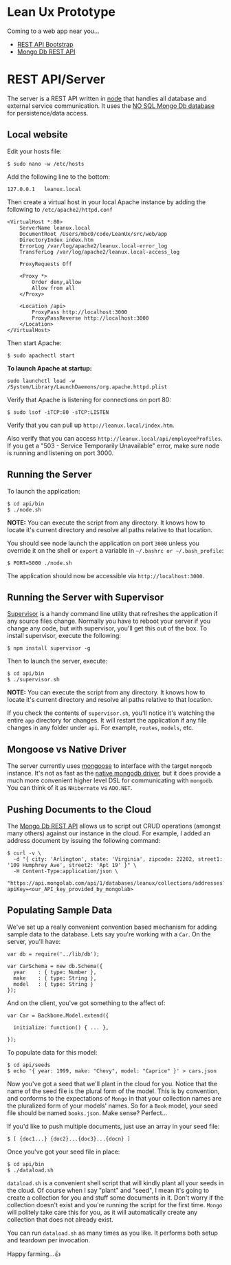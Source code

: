 # Lean Ux Prototype

Coming to a web app near you...

* [REST API Bootstrap](https://github.com/DannyDouglass/LeanUx/blob/master/docs/api_bootstrap.md)
* [Mongo Db REST API](https://support.mongolab.com/entries/20433053-rest-api-for-mongodb)

# REST API/Server

The server is a REST API written in [node](http://nodejs.org/) that handles all database and external service communication.
It uses the [NO SQL Mongo Db database](http://www.mongodb.org/) for persistence/data access.

Local website
-------------------

Edit your hosts file:

	$ sudo nano -w /etc/hosts

Add the following line to the bottom:

	127.0.0.1	leanux.local
	
Then create a virtual host in your local Apache instance by adding the following to `/etc/apache2/httpd.conf`

	<VirtualHost *:80>
    	ServerName leanux.local
    	DocumentRoot /Users/mbc0/code/LeanUx/src/web/app
    	DirectoryIndex index.htm
    	ErrorLog /var/log/apache2/leanux.local-error_log
    	TransferLog /var/log/apache2/leanux.local-access_log

    	ProxyRequests Off

    	<Proxy *>
        	Order deny,allow
        	Allow from all
    	</Proxy>

    	<Location /api>
        	ProxyPass http://localhost:3000
        	ProxyPassReverse http://localhost:3000
    	</Location>
	</VirtualHost>
	
Then start Apache:

	$ sudo apachectl start
	
**To launch Apache at startup:**

	sudo launchctl load -w /System/Library/LaunchDaemons/org.apache.httpd.plist
	
Verify that Apache is listening for connections on port 80:

	$ sudo lsof -iTCP:80 -sTCP:LISTEN
	
Verify that you can pull up `http://leanux.local/index.htm`.

Also verify that you can access `http://leanux.local/api/employeeProfiles`. If you get a "503 - Service Temporarily Unavailable" error, make sure node is running and listening on port 3000.

Running the Server
------------------

To launch the application:

    $ cd api/bin
    $ ./node.sh

**NOTE:** You can execute the script from any directory. It knows how to locate
it's current directory and resolve all paths relative to that location.

You should see node launch the application on port `3000` unless you override it on the shell or `export` a variable in `~/.bashrc or ~/.bash_profile`:

    $ PORT=5000 ./node.sh

The application should now be accessible via `http://localhost:3000`.

Running the Server with Supervisor
----------------------------------

[Supervisor](https://github.com/isaacs/node-supervisor) is a handy command line utility that refreshes the application
if any source files change. Normally you have to reboot your server if you change any code, but with supervisor, you'll
get this out of the box. To install supervisor, execute the following:

    $ npm install supervisor -g

Then to launch the server, execute:

    $ cd api/bin
    $ ./supervisor.sh

**NOTE:** You can execute the script from any directory. It knows how to locate
it's current directory and resolve all paths relative to that location.

If you check the contents of `supervisor.sh`, you'll notice it's watching the
entire `app` directory for changes. It will restart the application if any
file changes in any folder under `api`. For example, `routes`, `models`, etc.

Mongoose vs Native Driver
-------------------------

The server currently uses [mongoose](http://mongoosejs.com/) to interface with the target `mongodb` instance.
It's not as fast as the [native mongodb driver](http://docs.mongodb.org/ecosystem/drivers/node-js/), but it does provide a much more
convenient higher level DSL for communicating with `mongodb`. You can think of it as `NHibernate` vs `ADO.NET`.

Pushing Documents to the Cloud
------------------------------

The [Mongo Db REST API](https://support.mongolab.com/entries/20433053-rest-api-for-mongodb) allows us to script out
CRUD operations (amongst many others) against our instance in the cloud. For example, I added an address document by
issuing the following command:

    $ curl -v \
      -d "{ city: 'Arlington', state: 'Virginia', zipcode: 22202, street1: '109 Humphrey Ave', street2: 'Apt 19' }" \
      -H Content-Type:application/json \
      "https://api.mongolab.com/api/1/databases/leanux/collections/addresses?apiKey=<our_API_key_provided_by_mongolab>

Populating Sample Data
----------------------

We've set up a really convenient convention based mechanism for adding sample
data to the database. Lets say you're working with a `Car`. On the server,
you'll have:

    var db = require('../lib/db');

    var CarSchema = new db.Schema({
      year    : { type: Number },
      make    : { type: String },
      model   : { type: String }
    });

And on the client, you've got something to the affect of:

    var Car = Backbone.Model.extend({

      initialize: function() { ... },

    });

To populate data for this model:

    $ cd api/seeds
    $ echo '{ year: 1999, make: "Chevy", model: "Caprice" }' > cars.json

Now you've got a seed that we'll plant in the cloud for you. Notice that the
name of the seed file is the plural form of the model. This is by convention,
and conforms to the expectations of `Mongo` in that your collection names
are the pluralized form of your models' names. So for a `Book` model, your seed
file should be named `books.json`. Make sense? Perfect...

If you'd like to push multiple documents, just use an array in your seed file:

    $ [ {doc1...} {doc2}...{doc3}...{docn} ]

Once you've got your seed file in place:

    $ cd api/bin
    $ ./dataload.sh

`dataload.sh` is a convenient shell script that will kindly plant all your
seeds in the cloud. Of course when I say "plant" and "seed", I mean it's going to create a
collection for you and stuff some documents in it. Don't worry if the
collection doesn't exist and you're running the script for the first time.
`Mongo` will politely take care this for you, as it will automatically create any
collection that does not already exist.

You can run `dataload.sh` as many times as you like. It performs both setup
and teardown per invocation.

Happy farming...:+1:
